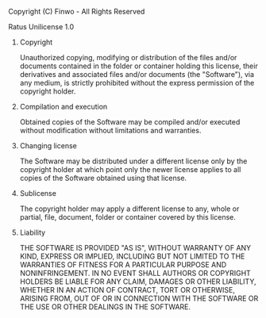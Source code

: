 Copyright (C) Finwo - All Rights Reserved

Ratus Unilicense 1.0

 1. Copyright

    Unauthorized copying, modifying or distribution of the files and/or
    documents contained in the folder or container holding this license, their
    derivatives and associated files and/or documents (the "Software"), via any
    medium, is strictly prohibited without the express permission of the
    copyright holder.

 2. Compilation and execution

    Obtained copies of the Software may be compiled and/or executed without
    modification without limitations and warranties.

 3. Changing license

    The Software may be distributed under a different license only by the
    copyright holder at which point only the newer license applies to all copies
    of the Software obtained using that license.

 4. Sublicense

    The copyright holder may apply a different license to any, whole or partial,
    file, document, folder or container covered by this license.

 5. Liability

    THE SOFTWARE IS PROVIDED "AS IS", WITHOUT WARRANTY OF ANY KIND, EXPRESS OR
    IMPLIED, INCLUDING BUT NOT LIMITED TO THE WARRANTIES OF FITNESS FOR A
    PARTICULAR PURPOSE AND NONINFRINGEMENT.  IN NO EVENT SHALL AUTHORS OR
    COPYRIGHT HOLDERS BE LIABLE FOR ANY CLAIM, DAMAGES OR OTHER LIABILITY,
    WHETHER IN AN ACTION OF CONTRACT, TORT OR OTHERWISE, ARISING FROM, OUT OF OR
    IN CONNECTION WITH THE SOFTWARE OR THE USE OR OTHER DEALINGS IN THE
    SOFTWARE.
